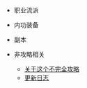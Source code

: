 <!-- docs/_sidebar.md -->

* 职业流派


* 内功装备


*  副本


* 非攻略相关
  * [关于这个不完全攻略](/content/about.md)
  * [更新日志](/content/updatelog.md)